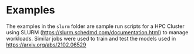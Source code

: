 # Examples

The examples in the `slurm` folder are sample run scripts for a HPC Cluster using SLURM (https://slurm.schedmd.com/documentation.html) to manage workloads.
Similar jobs were used to train and test the models used in https://arxiv.org/abs/2102.06529